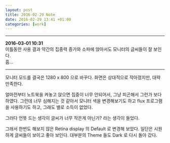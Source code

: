 ```yaml
---
layout: post
title: 2016-02-29 Note
date: 2016-02-29 13:41 +01:00
categories: [work]
---
```

***
**2016-03-01 10:31**    
이틀동안 사용 결과 약간의 집중력 증가와 소파에 앉아서도 모니터의 글씨들이 잘 보인다.   
흠...




***


모니터 모드를 결국은 1280 x 800 으로 바꾸다.
화면은 상대적으로 작아졌지만, 대략 만족한다.

얼마전부터 노트북을 켜놓고 앉으면 집중이 너무 안되어서, 그냥 피곤해서 그런가 보다 하였다.
그런데 너무 심해지는 것 같아서 모니터 색을 변경해보기도 하고 flux 프로그램을 사용하기도 하고,
그래도 별로 소득이 없었다.

그러다 언뜻 드는 생각이 글씨가 너무 작은게 아닌가? 라는 생각이 들었다.

그래서 한번도 해보지 않은 Retina display 의 Default 로 변경해 보았다.
일단은 시원하게 글씨들이 보이고 좋아 보인다.
대부분의 Theme 들도 Dark 로 다시 돌아 갔다.
